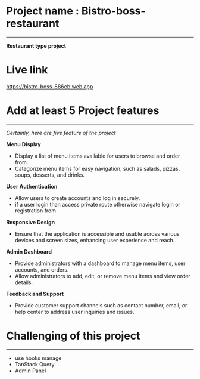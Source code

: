 # Project name : Bistro-boss-restaurant 
 ---

 __Restaurant type project__


# Live link 
 https://bistro-boss-886eb.web.app
 
# Add at least 5 Project features
 ---

 _Certainly, here are five feature of the project_

__Menu Display__
   - Display a list of menu items available for users to browse and order from.
   - Categorize menu items for easy navigation, such as salads, pizzas, soups, desserts, and drinks.

__User Authentication__
  - Allow users to create accounts and log in securely.
  - if a user login than access private route otherwise navigate login or registration from

__Responsive Design__
   - Ensure that the application is accessible and usable across various devices and screen sizes, enhancing user experience and reach.

__Admin Dashboard__
  - Provide administrators with a dashboard to manage menu items, user accounts, and orders.
  - Allow administrators to add, edit, or remove menu items and view order details.
  
__Feedback and Support__
   - Provide customer support channels such as contact number, email, or help center to address user inquiries and issues.


# Challenging of this project
 ---
 - use hooks manage
 - TanStack Query
 - Admin Panel

